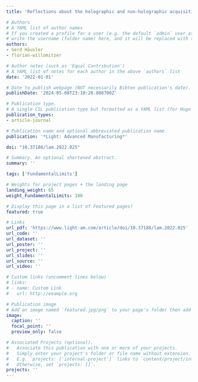 ```yaml
---
title: 'Reflections about the holographic and non-holographic acquisition of surface topography: where are the limits?'

# Authors
# A YAML list of author names
# If you created a profile for a user (e.g. the default `admin` user at `content/authors/admin/`), 
# write the username (folder name) here, and it will be replaced with their full name and linked to their profile.
authors:
- Gerd Häusler
- florian-willomitzer

# Author notes (such as 'Equal Contribution')
# A YAML list of notes for each author in the above `authors` list
date: '2022-01-01'

# Date to publish webpage (NOT necessarily Bibtex publication's date).
publishDate: '2024-05-08T23:10:28.888700Z'

# Publication type.
# A single CSL publication type but formatted as a YAML list (for Hugo requirements).
publication_types:
- article-journal

# Publication name and optional abbreviated publication name.
publication: '*Light: Advanced Manufacturing*'

doi: "10.37188/lam.2022.025"

# Summary. An optional shortened abstract.
summary: ''

tags: ['FundamentalLimits']

# Weights for project pages + the landing page
landing_weight: 65
weight_FundamentalLimits: 100

# Display this page in a list of Featured pages?
featured: true

# Links
url_pdf: 'https://www.light-am.com/article/doi/10.37188/lam.2022.025'
url_code: ''
url_dataset: ''
url_poster: ''
url_project: ''
url_slides: ''
url_source: ''
url_video: ''

# Custom links (uncomment lines below)
# links:
# - name: Custom Link
#   url: http://example.org

# Publication image
# Add an image named `featured.jpg/png` to your page's folder then add a caption below.
image:
  caption: ''
  focal_point: ''
  preview_only: false

# Associated Projects (optional).
#   Associate this publication with one or more of your projects.
#   Simply enter your project's folder or file name without extension.
#   E.g. `projects: ['internal-project']` links to `content/project/internal-project/index.md`.
#   Otherwise, set `projects: []`.
projects: ''
---
```

